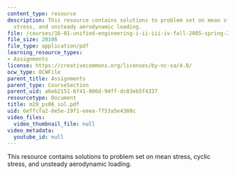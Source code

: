 ```yaml
---
content_type: resource
description: This resource contains solutions to problem set on mean stress, cyclic
  stress, and unsteady aerodynamic loading.
file: /courses/16-01-unified-engineering-i-ii-iii-iv-fall-2005-spring-2006/6effcfa28e5e19f1eeeaff53a5e4388c_m20_ps06_sol.pdf
file_size: 20106
file_type: application/pdf
learning_resource_types:
- Assignments
license: https://creativecommons.org/licenses/by-nc-sa/4.0/
ocw_type: OCWFile
parent_title: Assignments
parent_type: CourseSection
parent_uid: a6eb2151-6f41-806d-94ff-dc83eb5f4337
resourcetype: Document
title: m20_ps06_sol.pdf
uid: 6effcfa2-8e5e-19f1-eeea-ff53a5e4388c
video_files:
  video_thumbnail_file: null
video_metadata:
  youtube_id: null
---
```

This resource contains solutions to problem set on mean stress, cyclic stress, and unsteady aerodynamic loading.